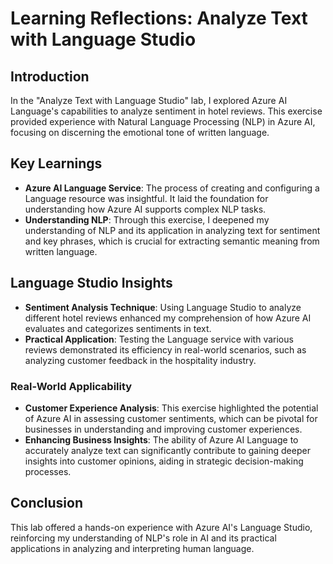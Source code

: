 # Learning Reflections: Analyze Text with Language Studio

## Introduction
In the "Analyze Text with Language Studio" lab, I explored Azure AI Language's capabilities to analyze sentiment in hotel reviews. This exercise provided experience with Natural Language Processing (NLP) in Azure AI, focusing on discerning the emotional tone of written language.

## Key Learnings

- **Azure AI Language Service**: The process of creating and configuring a Language resource was insightful. It laid the foundation for understanding how Azure AI supports complex NLP tasks.
- **Understanding NLP**: Through this exercise, I deepened my understanding of NLP and its application in analyzing text for sentiment and key phrases, which is crucial for extracting semantic meaning from written language.

## Language Studio Insights
- **Sentiment Analysis Technique**: Using Language Studio to analyze different hotel reviews enhanced my comprehension of how Azure AI evaluates and categorizes sentiments in text.
- **Practical Application**: Testing the Language service with various reviews demonstrated its efficiency in real-world scenarios, such as analyzing customer feedback in the hospitality industry.

### Real-World Applicability
- **Customer Experience Analysis**: This exercise highlighted the potential of Azure AI in assessing customer sentiments, which can be pivotal for businesses in understanding and improving customer experiences.
- **Enhancing Business Insights**: The ability of Azure AI Language to accurately analyze text can significantly contribute to gaining deeper insights into customer opinions, aiding in strategic decision-making processes.

## Conclusion
This lab offered a hands-on experience with Azure AI's Language Studio, reinforcing my understanding of NLP's role in AI and its practical applications in analyzing and interpreting human language.
